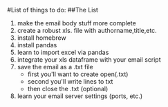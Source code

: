 #List of things to do:
##The List
1. make the email body stuff more complete
2. create a robust xls. file with authorname,title,etc.
3. install homebrew
4. install pandas
5. learn to import excel via pandas
6. integrate your xls dataframe with your email script
7. save the email as a .txt file
	* first you'll want to create open(.txt)
	* second you'll write lines to txt
	* then close the .txt (optional)
8. learn your email server settings (ports, etc.)